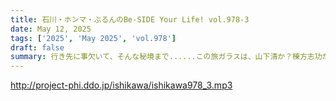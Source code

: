 ```yaml
---
title: 石川・ホンマ・ぶるんのBe-SIDE Your Life! vol.978-3
date: May 12, 2025
tags: ['2025', 'May 2025', 'vol.978']
draft: false
summary: 行き先に事欠いて、そんな秘境まで......この旅ガラスは、山下清か？棟方志功か？そのうち何か意外なモノに化けるやもしれません。みなさんもご旅行の際は、道中お気を付けて楽しんでください。
---
```


http://project-phi.ddo.jp/ishikawa/ishikawa978_3.mp3